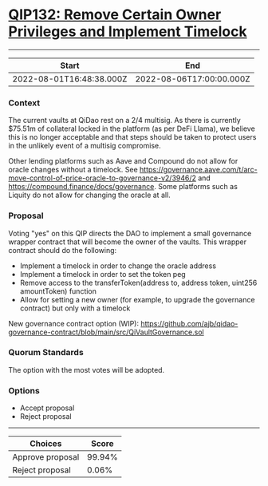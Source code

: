 
# [QIP132: Remove Certain Owner Privileges and Implement Timelock](https://snapshot.org/#/qidao.eth/proposal/0xf74a6f506eb8c5cc297cdc6cace12beffda7084a928439cae6e34d7e76e4056f)

---
| Start | End |
| --- | --- |
| 2022-08-01T16:48:38.000Z | 2022-08-06T17:00:00.000Z |


### Context

The current vaults at QiDao rest on a 2/4 multisig. As there is currently $75.51m of collateral locked in the  platform (as per DeFi Llama), we believe this is no longer acceptable and that steps should be taken to protect users in the unlikely event of a multisig compromise.

Other lending platforms such as Aave and Compound do not allow for oracle changes without a timelock. See https://governance.aave.com/t/arc-move-control-of-price-oracle-to-governance-v2/3946/2 and https://compound.finance/docs/governance. Some platforms such as Liquity do not allow for changing the oracle at all.

### Proposal

Voting "yes" on this QIP directs the DAO to implement a small governance wrapper contract that will become the owner of the vaults. This wrapper contract should do the following:

* Implement a timelock in order to change the oracle address
* Implement a timelock in order to set the token peg
* Remove access to the transferToken(address to, address token, uint256 amountToken) function
* Allow for setting a new owner (for example, to upgrade the governance contract) but only with a timelock

New governance contract option (WIP): https://github.com/ajb/qidao-governance-contract/blob/main/src/QiVaultGovernance.sol

### Quorum Standards

The option with the most votes will be adopted.

### Options

* Accept proposal
* Reject proposal

---
| Choices | Score |
| --- | --- |
| Approve proposal | 99.94% |
| Reject proposal | 0.06% |

